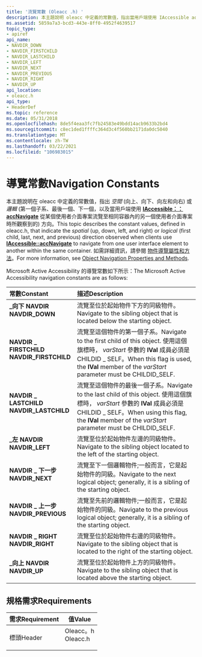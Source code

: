 ```yaml
---
title: '流覽常數 (Oleacc .h) '
description: 本主題說明 oleacc 中定義的常數值，指出當用戶端使用 IAccessible accNavigate 在相同容器內的某個使用者介面專案之間流覽時，所觀察到的空間 (向上、向下、左方和右邊) 或邏輯 (第一個子系、最後一個、下一個和先前的) 方向。
ms.assetid: 5859a7a3-bcd3-443e-8ff0-4952f4639517
topic_type:
- apiref
api_name:
- NAVDIR_DOWN
- NAVDIR_FIRSTCHILD
- NAVDIR_LASTCHILD
- NAVDIR_LEFT
- NAVDIR_NEXT
- NAVDIR_PREVIOUS
- NAVDIR_RIGHT
- NAVDIR_UP
api_location:
- oleacc.h
api_type:
- HeaderDef
ms.topic: reference
ms.date: 05/31/2018
ms.openlocfilehash: 8de5f4eaa3fc7fb24583e49bdd14acb9633b2bd4
ms.sourcegitcommit: c8ec1ded1ffffc364d3c4f560bb2171da0dc5040
ms.translationtype: MT
ms.contentlocale: zh-TW
ms.lasthandoff: 03/22/2021
ms.locfileid: "106983015"
---
```

# <a name="navigation-constants"></a><span data-ttu-id="53ed5-103">導覽常數</span><span class="sxs-lookup"><span data-stu-id="53ed5-103">Navigation Constants</span></span>

<span data-ttu-id="53ed5-104">本主題說明在 oleacc 中定義的常數值，指出 *空間* (向上、向下、向左和向右) 或 *邏輯* (第一個子系、最後一個、下一個，以及當用戶端使用 [**IAccessible：： accNavigate**](/windows/desktop/api/Oleacc/nf-oleacc-iaccessible-accnavigate) 從某個使用者介面專案流覽至相同容器內的另一個使用者介面專案時所觀察到的) 方向。</span><span class="sxs-lookup"><span data-stu-id="53ed5-104">This topic describes the constant values, defined in oleacc.h, that indicate the *spatial* (up, down, left, and right) or *logical* (first child, last, next, and previous) direction observed when clients use [**IAccessible::accNavigate**](/windows/desktop/api/Oleacc/nf-oleacc-iaccessible-accnavigate) to navigate from one user interface element to another within the same container.</span></span> <span data-ttu-id="53ed5-105">如需詳細資訊，請參閱 [物件導覽屬性和方法](object-navigation-properties-and-methods.md)。</span><span class="sxs-lookup"><span data-stu-id="53ed5-105">For more information, see [Object Navigation Properties and Methods](object-navigation-properties-and-methods.md).</span></span>

<span data-ttu-id="53ed5-106">Microsoft Active Accessibility 的導覽常數如下所示：</span><span class="sxs-lookup"><span data-stu-id="53ed5-106">The Microsoft Active Accessibility navigation constants are as follows:</span></span>



| <span data-ttu-id="53ed5-107">常數</span><span class="sxs-lookup"><span data-stu-id="53ed5-107">Constant</span></span>                                                                                                                                                                  | <span data-ttu-id="53ed5-108">描述</span><span class="sxs-lookup"><span data-stu-id="53ed5-108">Description</span></span>                                                                                                                                           |
|:--------------------------------------------------------------------------------------------------------------------------------------------------------------------------|:------------------------------------------------------------------------------------------------------------------------------------------------------|
| <span id="NAVDIR_DOWN"></span><span id="navdir_down"></span><dl> <span data-ttu-id="53ed5-109"><dt>**\_向下 NAVDIR**</dt></span><span class="sxs-lookup"><span data-stu-id="53ed5-109"><dt>**NAVDIR\_DOWN**</dt></span></span> </dl>                   | <span data-ttu-id="53ed5-110">流覽至位於起始物件下方的同級物件。</span><span class="sxs-lookup"><span data-stu-id="53ed5-110">Navigate to the sibling object that is located below the starting object.</span></span><br/>                                                                  |
| <span id="NAVDIR_FIRSTCHILD"></span><span id="navdir_firstchild"></span><dl> <span data-ttu-id="53ed5-111"><dt>**NAVDIR \_ FIRSTCHILD**</dt></span><span class="sxs-lookup"><span data-stu-id="53ed5-111"><dt>**NAVDIR\_FIRSTCHILD**</dt></span></span> </dl> | <span data-ttu-id="53ed5-112">流覽至這個物件的第一個子系。</span><span class="sxs-lookup"><span data-stu-id="53ed5-112">Navigate to the first child of this object.</span></span> <span data-ttu-id="53ed5-113">使用這個旗標時， *varStart* 參數的 **lVal** 成員必須是 CHILDID \_ SELF。</span><span class="sxs-lookup"><span data-stu-id="53ed5-113">When this flag is used, the **lVal** member of the *varStart* parameter must be CHILDID\_SELF.</span></span><br/> |
| <span id="NAVDIR_LASTCHILD"></span><span id="navdir_lastchild"></span><dl> <span data-ttu-id="53ed5-114"><dt>**NAVDIR \_ LASTCHILD**</dt></span><span class="sxs-lookup"><span data-stu-id="53ed5-114"><dt>**NAVDIR\_LASTCHILD**</dt></span></span> </dl>    | <span data-ttu-id="53ed5-115">流覽至這個物件的最後一個子系。</span><span class="sxs-lookup"><span data-stu-id="53ed5-115">Navigate to the last child of this object.</span></span> <span data-ttu-id="53ed5-116">使用這個旗標時， *varStart* 參數的 **lVal** 成員必須是 CHILDID \_ SELF。</span><span class="sxs-lookup"><span data-stu-id="53ed5-116">When using this flag, the **lVal** member of the *varStart* parameter must be CHILDID\_SELF.</span></span><br/>    |
| <span id="NAVDIR_LEFT"></span><span id="navdir_left"></span><dl> <span data-ttu-id="53ed5-117"><dt>**\_左 NAVDIR**</dt></span><span class="sxs-lookup"><span data-stu-id="53ed5-117"><dt>**NAVDIR\_LEFT**</dt></span></span> </dl>                   | <span data-ttu-id="53ed5-118">流覽至位於起始物件左邊的同級物件。</span><span class="sxs-lookup"><span data-stu-id="53ed5-118">Navigate to the sibling object located to the left of the starting object.</span></span><br/>                                                                 |
| <span id="NAVDIR_NEXT"></span><span id="navdir_next"></span><dl> <span data-ttu-id="53ed5-119"><dt>**NAVDIR \_ 下一步**</dt></span><span class="sxs-lookup"><span data-stu-id="53ed5-119"><dt>**NAVDIR\_NEXT**</dt></span></span> </dl>                   | <span data-ttu-id="53ed5-120">流覽至下一個邏輯物件;一般而言，它是起始物件的同級。</span><span class="sxs-lookup"><span data-stu-id="53ed5-120">Navigate to the next logical object; generally, it is a sibling of the starting object.</span></span><br/>                                                    |
| <span id="NAVDIR_PREVIOUS"></span><span id="navdir_previous"></span><dl> <span data-ttu-id="53ed5-121"><dt>**NAVDIR \_ 上一步**</dt></span><span class="sxs-lookup"><span data-stu-id="53ed5-121"><dt>**NAVDIR\_PREVIOUS**</dt></span></span> </dl>       | <span data-ttu-id="53ed5-122">流覽至先前的邏輯物件;一般而言，它是起始物件的同級。</span><span class="sxs-lookup"><span data-stu-id="53ed5-122">Navigate to the previous logical object; generally, it is a sibling of the starting object.</span></span><br/>                                                |
| <span id="NAVDIR_RIGHT"></span><span id="navdir_right"></span><dl> <span data-ttu-id="53ed5-123"><dt>**NAVDIR \_ RIGHT**</dt></span><span class="sxs-lookup"><span data-stu-id="53ed5-123"><dt>**NAVDIR\_RIGHT**</dt></span></span> </dl>                | <span data-ttu-id="53ed5-124">流覽至位於起始物件右邊的同級物件。</span><span class="sxs-lookup"><span data-stu-id="53ed5-124">Navigate to the sibling object that is located to the right of the starting object.</span></span><br/>                                                        |
| <span id="NAVDIR_UP"></span><span id="navdir_up"></span><dl> <span data-ttu-id="53ed5-125"><dt>**\_向上 NAVDIR**</dt></span><span class="sxs-lookup"><span data-stu-id="53ed5-125"><dt>**NAVDIR\_UP**</dt></span></span> </dl>                         | <span data-ttu-id="53ed5-126">流覽至位於起始物件上方的同級物件。</span><span class="sxs-lookup"><span data-stu-id="53ed5-126">Navigate to the sibling object that is located above the starting object.</span></span><br/>                                                                  |



## <a name="requirements"></a><span data-ttu-id="53ed5-127">規格需求</span><span class="sxs-lookup"><span data-stu-id="53ed5-127">Requirements</span></span>



| <span data-ttu-id="53ed5-128">需求</span><span class="sxs-lookup"><span data-stu-id="53ed5-128">Requirement</span></span> | <span data-ttu-id="53ed5-129">值</span><span class="sxs-lookup"><span data-stu-id="53ed5-129">Value</span></span> |
|-------------------|-------------------------------------------------------------------------------------|
| <span data-ttu-id="53ed5-130">標頭</span><span class="sxs-lookup"><span data-stu-id="53ed5-130">Header</span></span><br/> | <dl> <span data-ttu-id="53ed5-131"><dt>Oleacc。h</dt></span><span class="sxs-lookup"><span data-stu-id="53ed5-131"><dt>Oleacc.h</dt></span></span> </dl> |



 

 





